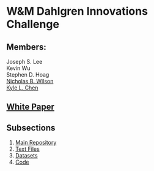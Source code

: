# W&M Dahlgren Innovations Challenge

## Members:
Joseph S. Lee  
Kevin Wu  
Stephen D. Hoag  
[Nicholas B. Wilson](https://github.com/Mial42)  
[Kyle L. Chen](https://github.com/K-L-Chen)  

## [White Paper](https://docs.google.com/document/d/1Xppf6QdNAMhJ6N96sseM0M005vMf4IOP/edit?usp=sharing&ouid=106865301655792132926&rtpof=true&sd=true)

## Subsections
1. [Main Repository](https://github.com/K-L-Chen/WM_Dahlgren_Challenge)
2. [Text Files](https://k-l-chen.github.io/WM_Dahlgren_Challenge/TextFiles)
3. [Datasets](https://k-l-chen.github.io/WM_Dahlgren_Challenge/Data)
4. [Code](https://k-l-chen.github.io/WM_Dahlgren_Challenge/Code)
